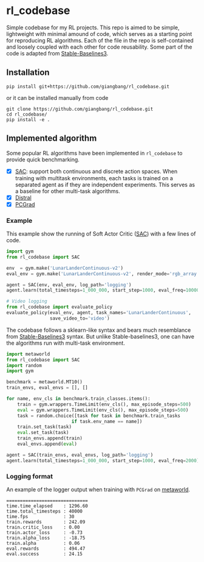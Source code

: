 # rl_codebase
Simple codebase for my RL projects. 
This repo is aimed to be simple, lightweight with minimal amound of code, which serves as a starting point for reproducing RL algorithms. 
Each of the file in the repo is self-contained and loosely coupled with each other for code reusability.
Some part of the code is adapted from [Stable-Baselines3](https://github.com/DLR-RM/stable-baselines3).

## Installation
```
pip install git+https://github.com/giangbang/rl_codebase.git
```
or it can be installed manually from code
```
git clone https://github.com/giangbang/rl_codebase.git
cd rl_codebase/
pip install -e .
```

## Implemented algorithm

Some popular RL algorithms have been implemented in `rl_codebase` to provide quick benchmarking.


- [x] [SAC](https://arxiv.org/pdf/1801.01290): support both continuous and discrete action spaces. When training with multitask environments, each tasks is trained on a separated agent as if they are independent experiments. This serves as a baseline for other multi-task algorithms.
- [x] [Distral](https://arxiv.org/abs/1707.04175)
- [x] [PCGrad](https://arxiv.org/pdf/2001.06782)   

### Example

This example show the running of Soft Actor Critic ([SAC](https://arxiv.org/pdf/1812.05905.pdf)) with a few lines of code.
```python
import gym
from rl_codebase import SAC

env  = gym.make('LunarLanderContinuous-v2')
eval_env = gym.make('LunarLanderContinuous-v2', render_mode='rgb_array')

agent = SAC(env, eval_env, log_path='logging')
agent.learn(total_timesteps=1_000_000, start_step=1000, eval_freq=10000)

# Video logging
from rl_codebase import evaluate_policy
evaluate_policy(eval_env, agent, task_names='LunarLanderContinuous',
                save_video_to='video')
```
The codebase follows a sklearn-like syntax and bears much resemblance from [Stable-Baselines3](https://github.com/DLR-RM/stable-baselines3) syntax. But unlike Stable-baselines3, one can have the algorithms run with multi-task environment.
```python
import metaworld
from rl_codebase import SAC
import random
import gym

benchmark = metaworld.MT10()
train_envs, eval_envs = [], []

for name, env_cls in benchmark.train_classes.items():
    train = gym.wrappers.TimeLimit(env_cls(), max_episode_steps=500)
    eval = gym.wrappers.TimeLimit(env_cls(), max_episode_steps=500)
    task = random.choice([task for task in benchmark.train_tasks
                        if task.env_name == name])
    train.set_task(task)
    eval.set_task(task)
    train_envs.append(train)
    eval_envs.append(eval)

agent = SAC(train_envs, eval_envs, log_path='logging')
agent.learn(total_timesteps=1_000_000, start_step=1000, eval_freq=2000)
```
### Logging format
An example of the logger output when training with `PCGrad` on [metaworld](https://github.com/rlworkgroup/metaworld).

```
==============================
time.time_elapsed    : 1296.60
time.total_timesteps : 40000
time.fps             : 30
train.rewards        : 242.09
train.critic_loss    : 0.00
train.actor_loss     : -0.73
train.alpha_loss     : -18.75
train.alpha          : 0.06
eval.rewards         : 494.47
eval.success         : 24.15
```